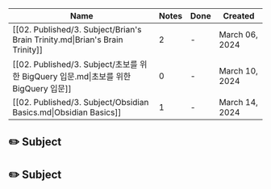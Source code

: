 | Name                                                                         | Notes | Done | Created        |
| ---------------------------------------------------------------------------- | ----- | ---- | -------------- |
| [[02. Published/3. Subject/Brian's Brain Trinity.md\|Brian's Brain Trinity]] | 2     | \-   | March 06, 2024 |
| [[02. Published/3. Subject/초보를 위한 BigQuery 입문.md\|초보를 위한 BigQuery 입문]]       | 0     | \-   | March 10, 2024 |
| [[02. Published/3. Subject/Obsidian Basics.md\|Obsidian Basics]]             | 1     | \-   | March 14, 2024 |

## ✏️ Subject

## ✏️ Subject
